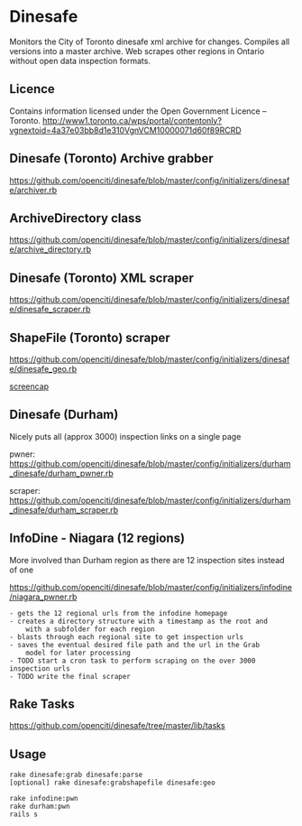Dinesafe
===

Monitors the City of Toronto dinesafe xml archive for changes.
Compiles all versions into a master archive.
Web scrapes other regions in Ontario without open data inspection formats.

Licence
---
Contains information licensed under the Open Government Licence – Toronto.
http://www1.toronto.ca/wps/portal/contentonly?vgnextoid=4a37e03bb8d1e310VgnVCM10000071d60f89RCRD

Dinesafe (Toronto) Archive grabber
---
https://github.com/openciti/dinesafe/blob/master/config/initializers/dinesafe/archiver.rb

ArchiveDirectory class
---
https://github.com/openciti/dinesafe/blob/master/config/initializers/dinesafe/archive_directory.rb

Dinesafe (Toronto) XML scraper
---
https://github.com/openciti/dinesafe/blob/master/config/initializers/dinesafe/dinesafe_scraper.rb

ShapeFile (Toronto) scraper
---
https://github.com/openciti/dinesafe/blob/master/config/initializers/dinesafe/dinesafe_geo.rb

[screencap](https://raw.githubusercontent.com/openciti/dinesafe/master/app/assets/images/dev_screenshots/geo.png)


Dinesafe (Durham)
---
Nicely puts all (approx 3000) inspection links on a single page

pwner:
https://github.com/openciti/dinesafe/blob/master/config/initializers/durham_dinesafe/durham_pwner.rb

scraper:
https://github.com/openciti/dinesafe/blob/master/config/initializers/durham_dinesafe/durham_scraper.rb


InfoDine - Niagara (12 regions)
---

More involved than Durham region as there are 12 inspection sites instead of one

https://github.com/openciti/dinesafe/blob/master/config/initializers/infodine/niagara_pwner.rb

    - gets the 12 regional urls from the infodine homepage
    - creates a directory structure with a timestamp as the root and
        with a subfolder for each region
    - blasts through each regional site to get inspection urls
    - saves the eventual desired file path and the url in the Grab
        model for later processing
    - TODO start a cron task to perform scraping on the over 3000 inspection urls
    - TODO write the final scraper

Rake Tasks
---
https://github.com/openciti/dinesafe/tree/master/lib/tasks

Usage
---

    rake dinesafe:grab dinesafe:parse
    [optional] rake dinesafe:grabshapefile dinesafe:geo

    rake infodine:pwn
    rake durham:pwn
    rails s
